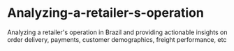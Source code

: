 # Analyzing-a-retailer-s-operation
Analyzing a retailer's operation in Brazil and providing actionable insights on order delivery, payments, customer demographics, freight performance, etc
